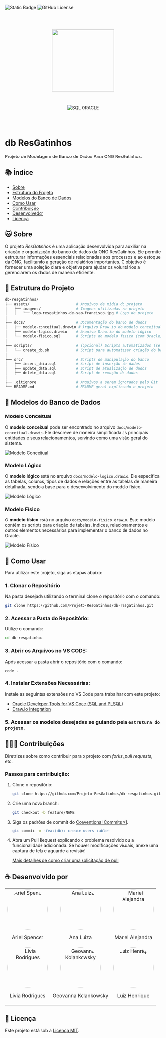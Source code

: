 ![Static Badge](https://img.shields.io/badge/Alunos%201%20ADS%20FAM%202024/2-Banco%20de%20Dados%20ONG%20ResGatinhos-%23FF8401) ![GitHub License](https://img.shields.io/github/license/Projeto-ResGatinhos/db-resgatinhos)

<br/><br/>
<p align="center">
    <img src="./assets/images/logo-resgatinhos-de-sao-francisco.jpg" width="200px">
</p>
<br/>
<p align="center">
    <img alt="SQL ORACLE" src="https://img.shields.io/badge/Oracle-%23c74634?style=for-the-badge&logo=oracle&logoColor=%23FFFFFF">
</p>
<br/><br/>

# db ResGatinhos

Projeto de Modelagem de Banco de Dados Para ONG ResGatinhos.

## 📚 Índice

- [Sobre](#-sobre)
- [Estrutura do Projeto](#-estrutura-do-projeto)
- [Modelos do Banco de Dados](#-modelos-do-banco-de-dados)
- [Como Usar](#-como-usar)
- [Contribuição](#-contribuições)
- [Desenvolvedor](#-desenvolvido-por)
- [Licença](#-licença)

## 🐱 Sobre

O projeto *ResGatinhos* é uma aplicação desenvolvida para auxiliar na criação e organização do banco de dados da ONG ResGatinhos. Ele permite estruturar informações essenciais relacionadas aos processos e ao estoque da ONG, facilitando a geração de relatórios importantes. O objetivo é fornecer uma solução clara e objetiva para ajudar os voluntários a gerenciarem os dados de maneira eficiente.

## 🌟 Estrutura do Projeto

```bash
db-resgatinhos/
├── assets/                     # Arquivos de mídia do projeto
│   ├── imagens/                # Imagens utilizadas no projeto
│   │   └── logo-resgatinhos-de-sao-francisco.jpg # Logo do projeto
│
├── docs/                       # Documentação do banco de dados
│   ├── modelo-conceitual.drawio # Arquivo Draw.io do modelo conceitual
│   ├── modelo-logico.drawio    # Arquivo Draw.io do modelo lógico
│   └── modelo-fisico.sql       # Scripts do modelo físico (com Oracle)
│
├── scripts/                    # (opcional) Scripts automatizados (se necessário)
│   └── create_db.sh            # Script para automatizar criação do banco
│
├── src/                        # Scripts de manipulação do banco
│   ├── insert_data.sql         # Script de inserção de dados
│   ├── update_data.sql         # Script de atualização de dados
│   ├── delete_data.sql         # Script de remoção de dados
│
├── .gitignore                  # Arquivos a serem ignorados pelo Git
└── README.md                   # README geral explicando o projeto
```
## 🎲 Modelos do Banco de Dados

### Modelo Conceitual

O **modelo conceitual** pode ser encontrado no arquivo `docs/modelo-conceitual.drawio`. Ele descreve de maneira simplificada as principais entidades e seus relacionamentos, servindo como uma visão geral do sistema.

![Modelo Conceitual](./assets/models/modelo-conceitual.svg)

### Modelo Lógico

O **modelo lógico** está no arquivo `docs/modelo-logico.drawio`. Ele especifica as tabelas, colunas, tipos de dados e relações entre as tabelas de maneira detalhada, sendo a base para o desenvolvimento do modelo físico.

![Modelo Lógico](./assets/models/modelo-logico.svg)

### Modelo Físico

O **modelo físico** está no arquivo `docs/modelo-fisico.drawio`. Este modelo contém os scripts para criação de tabelas, índices, relacionamentos e outros elementos necessários para implementar o banco de dados no Oracle.

![Modelo Físico](./assets/models/modelo-fisico.svg)

## 👾 Como Usar

Para utilizar este projeto, siga as etapas abaixo:

### 1. Clonar o Repositório

Na pasta desejada utilizando o terminal clone o repositório com o comando:
```bash
git clone https://github.com/Projeto-ResGatinhos/db-resgatinhos.git
```

### 2. Acessar a Pasta do Repositório:

Utilize o comando:
```bash
cd db-resgatinhos
```

### 3. Abrir os Arquivos no VS CODE:

Após acessar a pasta abrir o repositório com o comando:
```bash
code .
```

### 4. Instalar Extensões Necessárias:

Instale as seguintes extensões no VS Code para trabalhar com este projeto:

- [Oracle Developer Tools for VS Code (SQL and PLSQL)](https://marketplace.visualstudio.com/items?itemName=Oracle.oracledevtools)
- [Draw.io Integration](https://marketplace.visualstudio.com/items?itemName=hediet.vscode-drawio)

### 5. Acessar os modelos desejados se guiando pela `estrutura do projeto`.

## 🧑‍🤝‍🧑 Contribuições

Diretrizes sobre como contribuir para o projeto com *forks*, *pull requests*, etc.

### Passos para contribuição:

1. Clone o repositório:

    ```bash
    git clone https://github.com/Projeto-ResGatinhos/db-resgatinhos.git
    ```

2. Crie uma nova branch:

    ```bash
    git checkout -b feature/NAME
    ```

3.	Siga os padrões de commit do [Conventional Commits v1](https://www.conventionalcommits.org/en/v1.0.0/).

    ```bash
    git commit -m "feat(db): create users table"
    ```

4.	Abra um Pull Request explicando o problema resolvido ou a funcionalidade adicionada. Se houver modificações visuais, anexe uma captura de tela e aguarde a revisão!

    [Mais detalhes de como criar uma solicitação de pull](https://docs.github.com/pt/pull-requests/collaborating-with-pull-requests/proposing-changes-to-your-work-with-pull-requests/creating-a-pull-request)

## ☕️ Desenvolvido por

<table align="center">
    <tr>
        <td align="center">
            <a href="https://github.com/ArielSpencer">
                <img src="https://github.com/ArielSpencer.png" alt="Ariel Spencer" width="130px" style="border-radius:50%">
            </a>
            <p>Ariel Spencer</p>
        </td>
        <td align="center">
            <a href="https://github.com/AnaLuizaClaver">
                <img src="https://github.com/AnaLuizaClaver.png" alt="Ana Luiza" width="130px" style="border-radius:50%">
            </a>
            <p>Ana Luiza</p>
        </td>
        <td align="center">
            <a href="https://github.com/Mariel1451">
                <img src="https://github.com/Mariel1451.png" alt="Mariel Alejandra" width="130px" style="border-radius:50%">
            </a>
            <p>Mariel Alejandra</p>
        </td>
    </tr>
    <tr>
        <td align="center">
            <a href="https://github.com/Batisli">
                <img src="https://github.com/Batisli.png" alt="Livia Rodrigues" width="130px" style="border-radius:50%">
            </a>
            <p>Livia Rodrigues</p>
        </td>
        <td align="center">
            <a href="https://github.com/kolankowsky">
                <img src="https://github.com/kolankowsky.png" alt="Geovanna Kolankowsky" width="130px" style="border-radius:50%">
            </a>
            <p>Geovanna Kolankowsky</p>
        </td>
        <td align="center">
            <a href="https://github.com/Luiz-Menezes19">
                <img src="https://github.com/Luiz-Menezes19.png" alt="Luiz Henrique" width="130px" style="border-radius:50%">
            </a>
            <p>Luiz Henrique</p>
        </td>
    </tr>
</table>

## 📝 Licença

Este projeto está sob a [Licença MIT](https://opensource.org/licenses/MIT).
